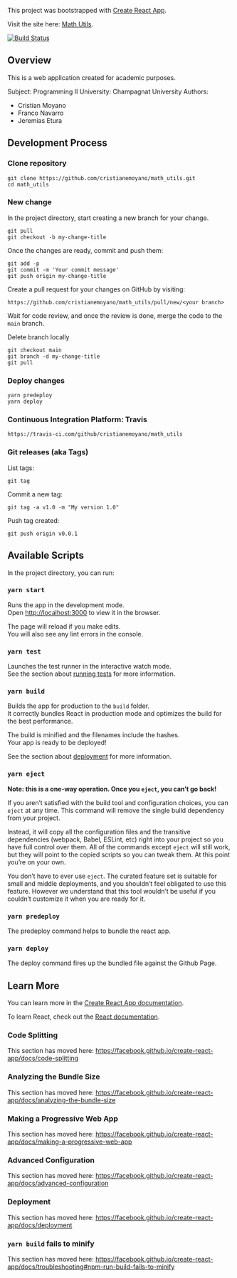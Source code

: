 This project was bootstrapped with [Create React App](https://github.com/facebook/create-react-app).

Visit the site here: [Math Utils](https://cristianemoyano.github.io/math_utils/).

[![Build Status](https://travis-ci.com/cristianemoyano/math_utils.svg?branch=main)](https://travis-ci.com/cristianemoyano/math_utils)


## Overview

This is a web application created for academic purposes.

Subject: Programming II
University: Champagnat University
Authors:
- Cristian Moyano
- Franco Navarro
- Jeremias Etura


## Development Process

### Clone repository


```
git clone https://github.com/cristianemoyano/math_utils.git
cd math_utils
```


### New change

In the project directory, start creating a new branch for your change. 

```
git pull
git checkout -b my-change-title
```

Once the changes are ready, commit and push them:

```
git add -p
git commit -m 'Your commit message'
git push origin my-change-title
```

Create a pull request for your changes on GitHub by visiting:

```
https://github.com/cristianemoyano/math_utils/pull/new/<your branch>
```

Wait for code review, and once the review is done, merge the code to the `main` branch.

Delete branch locally

```
git checkout main
git branch -d my-change-title
git pull
```

### Deploy changes

```
yarn predeploy
yarn deploy
```

### Continuous Integration Platform: Travis

```
https://travis-ci.com/github/cristianemoyano/math_utils
```

### Git releases (aka Tags)

List tags:
```
git tag
```

Commit a new tag:

```
git tag -a v1.0 -m "My version 1.0"
```

Push tag created:

```
git push origin v0.0.1

```

## Available Scripts

In the project directory, you can run:

### `yarn start`

Runs the app in the development mode.<br />
Open [http://localhost:3000](http://localhost:3000) to view it in the browser.

The page will reload if you make edits.<br />
You will also see any lint errors in the console.

### `yarn test`

Launches the test runner in the interactive watch mode.<br />
See the section about [running tests](https://facebook.github.io/create-react-app/docs/running-tests) for more information.

### `yarn build`

Builds the app for production to the `build` folder.<br />
It correctly bundles React in production mode and optimizes the build for the best performance.

The build is minified and the filenames include the hashes.<br />
Your app is ready to be deployed!

See the section about [deployment](https://facebook.github.io/create-react-app/docs/deployment) for more information.

### `yarn eject`

**Note: this is a one-way operation. Once you `eject`, you can’t go back!**

If you aren’t satisfied with the build tool and configuration choices, you can `eject` at any time. This command will remove the single build dependency from your project.

Instead, it will copy all the configuration files and the transitive dependencies (webpack, Babel, ESLint, etc) right into your project so you have full control over them. All of the commands except `eject` will still work, but they will point to the copied scripts so you can tweak them. At this point you’re on your own.

You don’t have to ever use `eject`. The curated feature set is suitable for small and middle deployments, and you shouldn’t feel obligated to use this feature. However we understand that this tool wouldn’t be useful if you couldn’t customize it when you are ready for it.



### `yarn predeploy`

The predeploy command helps to bundle the react app.

### `yarn deploy`

The deploy command fires up the bundled file against the Github Page.


## Learn More

You can learn more in the [Create React App documentation](https://facebook.github.io/create-react-app/docs/getting-started).

To learn React, check out the [React documentation](https://reactjs.org/).

### Code Splitting

This section has moved here: https://facebook.github.io/create-react-app/docs/code-splitting

### Analyzing the Bundle Size

This section has moved here: https://facebook.github.io/create-react-app/docs/analyzing-the-bundle-size

### Making a Progressive Web App

This section has moved here: https://facebook.github.io/create-react-app/docs/making-a-progressive-web-app

### Advanced Configuration

This section has moved here: https://facebook.github.io/create-react-app/docs/advanced-configuration

### Deployment

This section has moved here: https://facebook.github.io/create-react-app/docs/deployment

### `yarn build` fails to minify

This section has moved here: https://facebook.github.io/create-react-app/docs/troubleshooting#npm-run-build-fails-to-minify
